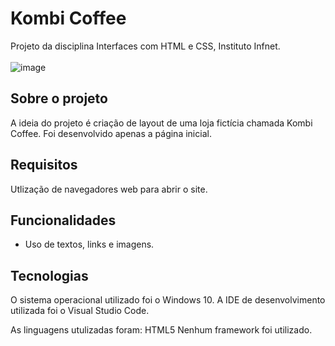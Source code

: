 # Kombi Coffee
Projeto da disciplina Interfaces com HTML e CSS, Instituto Infnet. 
<br><br>
![image](https://user-images.githubusercontent.com/87051404/203862610-d720a8ad-9c05-4b47-9817-8fcf52b39c14.png)
## Sobre o projeto
A ideia do projeto é criação de layout de uma loja fictícia chamada Kombi Coffee. Foi desenvolvido apenas a página inicial. 
## Requisitos
Utlização de navegadores web para abrir o site.
## Funcionalidades
- Uso de textos, links e imagens.
## Tecnologias
O sistema operacional utilizado foi o Windows 10. A IDE de desenvolvimento utilizada foi o Visual Studio Code.

As linguagens utulizadas foram:
HTML5
Nenhum framework foi utilizado.

